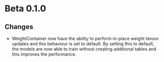 # Beta 0.1.0

## Changes

* WeightContainer now have the ability to perform in-place weight tensor updates and this behaviour is set to default. By setting this to default, the models are now able to train without creating additional tables and this improves the performance.
